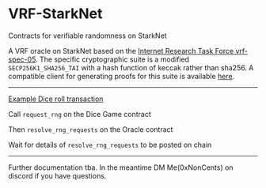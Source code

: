 # VRF-StarkNet
Contracts for verifiable randomness on StarkNet

A VRF oracle on StarkNet based on the [Internet Research Task Force vrf-spec-05](https://datatracker.ietf.org/doc/html/draft-irtf-cfrg-vrf-05#section-5.3). The specific cryptographic suite is a modified `SECP256K1_SHA256_TAI` with a hash function of keccak rather than sha256. A compatible client for generating proofs for this suite is available [here](https://github.com/0xNonCents/vrf-client-starknet-rs).
 

----

[Example Dice roll transaction](https://goerli.voyager.online/tx/0x176ccd696901a2b016579764eda165e42073eb36a2daf9787c848e5ba455fe2#events)

Call `request_rng` on the Dice Game contract

Then `resolve_rng_requests` on the Oracle contract

Wait for details of `resolve_rng_requests` to be posted on chain

---

Further documentation tba. In the meantime DM Me(0xNonCents) on discord if you have questions.
